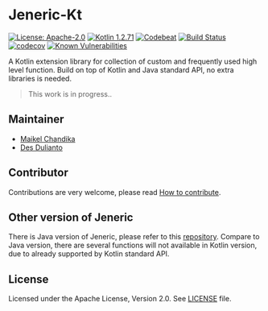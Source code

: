 # Jeneric-Kt

[![License: Apache-2.0](https://img.shields.io/badge/license-Apache--2.0-green.svg)](/LICENSE)
[![Kotlin 1.2.71](https://img.shields.io/badge/Kotlin-1.2.71-blue.svg)](http://kotlinlang.org)
[![Codebeat](https://codebeat.co/badges/bede1ef7-1b72-4426-9bae-dcbee7dc9318)](https://codebeat.co/projects/github-com-mkdika-jeneric-kt-master)
[![Build Status](https://travis-ci.com/mkdika/jeneric-kt.svg?branch=master)](https://travis-ci.com/mkdika/jeneric-kt)
[![codecov](https://codecov.io/gh/mkdika/jeneric-kt/branch/master/graph/badge.svg)](https://codecov.io/gh/mkdika/jeneric-kt)
[![Known Vulnerabilities](https://snyk.io/test/github/mkdika/jeneric-kt/badge.svg?targetFile=build.gradle)](https://snyk.io/test/github/mkdika/jeneric-kt?targetFile=build.gradle)


A Kotlin extension library for collection of custom and frequently used high level function.
Build on top of Kotlin and Java standard API, no extra libraries is needed.

> This work is in progress..


## Maintainer
- [Maikel Chandika](https://github.com/mkdika)
- [Des Dulianto](https://github.com/desdulianto)


## Contributor
Contributions are very welcome, please read [How to contribute](/CONTRIBUTING.md).


## Other version of Jeneric
There is Java version of Jeneric, please refer to this [repository](https://github.com/mkdika/jeneric).
Compare to Java version, there are several functions will not available in Kotlin version, due to already
supported by Kotlin standard API.


## License
Licensed under the Apache License, Version 2.0. See [LICENSE](/LICENSE) file.